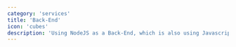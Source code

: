 ```yaml
---
category: 'services'
title: 'Back-End'
icon: 'cubes'
description: 'Using NodeJS as a Back-End, which is also using Javascript language on the server side, i could built Full-Stack Web App with only Javascript.'
---
```

